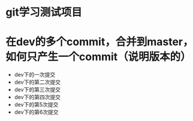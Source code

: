 # git学习测试项目

# 在dev的多个commit，合并到master，如何只产生一个commit（说明版本的）

  - dev下的一次提交
  - dev下的第二次提交
  - dev下的第三次提交
  - dev下的第四次提交
  - dev下的第5次提交
  - dev下的第6次提交